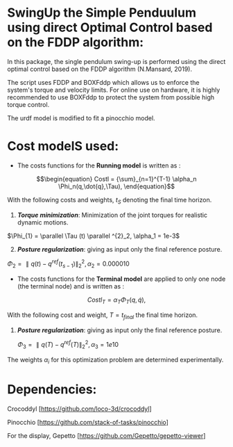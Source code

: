 # SwingUp the Simple Penduulum using direct Optimal Control based on the FDDP algorithm:

In this package, the single pendulum swing-up is performed using the direct optimal control based on the FDDP algorithm (N.Mansard, 2019).

The script uses FDDP and BOXFddp which allows us to enforce the system's torque and velocity limits.
For online use on hardware, it is highly recommended to use BOXFddp to protect the system from possible high torque control.

The urdf model is modified to fit a pinocchio model.

# Cost modelS used:

 * The costs functions for the **Running model** is written as :

```math
\begin{equation}
  Costl = {\sum}_{n=1}^{T-1} \alpha_n \Phi_n(q,\dot{q},\Tau),
\end{equation}
```

With the following costs and weights, $`t_S`$ denoting the final time horizon.

1. _**Torque minimization**_: Minimization of the joint torques for realistic dynamic motions.

$`\Phi_{1} =  \parallel \Tau (t) \parallel ^{2}_2,   \alpha_1 = 1e-3`$

2. _**Posture regularization**_:  giving as input only the final reference posture. 

$`\Phi_{2} = \parallel q(t)-q^{ref}(t_{s-1})\parallel ^{2}_2 ,   \alpha_2 = 0.000010`$



* The costs functions for the **Terminal model** are applied to only one node (the terminal node) and is written as :


```math
 \begin{equation}
  Costl_T =  \alpha_T \Phi_T(q,\dot{q}),
 \end{equation}
```

With the following cost and weight, $`T = t_{final}`$ the final time horizon.

1. _**Posture regularization**_: giving as input only the final reference posture. 


    $`\Phi_{3} = \parallel q(T)-q^{ref}(T)\parallel^{2}_2 ,   \alpha_{3} = 1e10`$




The weights $`\alpha_i`$ for this optimization problem are determined experimentally. 


# Dependencies:

Crocoddyl [https://github.com/loco-3d/crocoddyl]

Pinocchio [https://github.com/stack-of-tasks/pinocchio]

For the display, Gepetto [https://github.com/Gepetto/gepetto-viewer]
